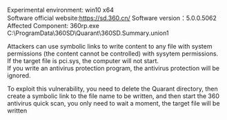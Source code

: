 Experimental environment: win10 x64   
Software official website:https://sd.360.cn/
Software version：5.0.0.5062  
Affected Component: 360rp.exe  C:\ProgramData\360SD\Quarant\360SD.Summary.union1   
  
Attackers can use symbolic links to write content to any file with system permissions (the content cannot be controlled) with sysytem permissions.   
If the target file is pci.sys, the computer will not start.   
If you write an antivirus protection program, the antivirus protection will be ignored. 

To exploit this vulnerability, you need to delete the Quarant directory, then create a symbolic link to the file name to be written, and then start the 360 antivirus quick scan, you only need to wait a moment, the target file will be written   
